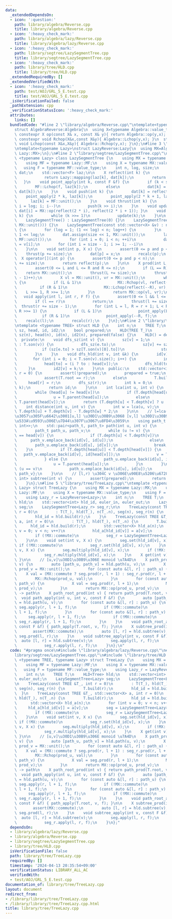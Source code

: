 ```yaml
---
data:
  _extendedDependsOn:
  - icon: ':question:'
    path: library/algebra/Reverse.cpp
    title: library/algebra/Reverse.cpp
  - icon: ':heavy_check_mark:'
    path: library/algebra/lazy/Reverse.cpp
    title: library/algebra/lazy/Reverse.cpp
  - icon: ':heavy_check_mark:'
    path: library/segtree/LazySegmentTree.cpp
    title: library/segtree/LazySegmentTree.cpp
  - icon: ':heavy_check_mark:'
    path: library/tree/HLD.cpp
    title: library/tree/HLD.cpp
  _extendedRequiredBy: []
  _extendedVerifiedWith:
  - icon: ':heavy_check_mark:'
    path: test/AOJ/GRL_5_E.test.cpp
    title: test/AOJ/GRL_5_E.test.cpp
  _isVerificationFailed: false
  _pathExtension: cpp
  _verificationStatusIcon: ':heavy_check_mark:'
  attributes:
    links: []
  bundledCode: "#line 2 \"library/algebra/Reverse.cpp\"\ntemplate<typename Algebra>\n\
    struct AlgebraReverse:Algebra{\n  using X=typename Algebra::value_type;\n  static\
    \ constexpr X op(const X& x, const X& y){ return Algebra::op(y,x); }\n  static\
    \ constexpr void Rchop(X&x,const X&y){ Algebra::Lchop(y,x); }\n  static constexpr\
    \ void Lchop(const X&x,X&y){ Algebra::Rchop(y,x); }\n};\n#line 3 \"library/algebra/lazy/Reverse.cpp\"\
    \ntemplate<typename Lazy>\nstruct LazyReverse:Lazy{\n  using MX=AlgebraReverse<typename\
    \ Lazy::MX>;\n};\n#line 2 \"library/segtree/LazySegmentTree.cpp\"\n\ntemplate\
    \ <typename Lazy> class LazySegmentTree {\n    using MX = typename Lazy::MX;\n\
    \    using MF = typename Lazy::MF;\n    using X = typename MX::value_type;\n \
    \   using F = typename MF::value_type;\n    int n, log, size;\n    std::vector<X>\
    \ dat;\n    std::vector<F> laz;\n\n    X reflect(int k) {\n        if (k < size)\n\
    \            return Lazy::mapping(laz[k], dat[k]);\n        return dat[k];\n \
    \   }\n    void point_apply(int k, const F &f) {\n        if (k < size)\n    \
    \        MF::Lchop(f, laz[k]);\n        else\n            dat[k] = Lazy::mapping(f,\
    \ dat[k]);\n    }\n    void push(int k) {\n        dat[k] = reflect(k);\n    \
    \    point_apply(2 * k, laz[k]);\n        point_apply(2 * k + 1, laz[k]);\n  \
    \      laz[k] = MF::unit();\n    }\n    void thrust(int k) {\n        for (int\
    \ i = log; i; i--)\n            push(k >> i);\n    }\n    void update(int i) {\
    \ dat[i] = MX::op(reflect(2 * i), reflect(2 * i + 1)); }\n    void recalc(int\
    \ k) {\n        while (k >>= 1)\n            update(k);\n    }\n\n  public:\n\
    \    LazySegmentTree() : LazySegmentTree(0) {}\n    LazySegmentTree(int n) : LazySegmentTree(std::vector<X>(n,\
    \ MX::unit())) {}\n    LazySegmentTree(const std::vector<X> &v) : n(v.size())\
    \ {\n        for (log = 1; (1 << log) < n; log++) {\n        }\n        size =\
    \ 1 << log;\n        dat.assign(size << 1, MX::unit());\n        laz.assign(size,\
    \ MF::unit());\n        for (int i = 0; i < n; ++i)\n            dat[size + i]\
    \ = v[i];\n        for (int i = size - 1; i >= 1; --i)\n            update(i);\n\
    \    }\n\n    void set(int p, X x) {\n        assert(0 <= p and p < n);\n    \
    \    thrust(p += size);\n        dat[p] = x;\n        recalc(p);\n    }\n\n  \
    \  X operator[](int p) {\n        assert(0 <= p and p < n);\n        thrust(p\
    \ += size);\n        return reflect(p);\n    }\n\n    X prod(int L, int R) {\n\
    \        assert(0 <= L and L <= R and R <= n);\n        if (L == R)\n        \
    \    return MX::unit();\n        thrust(L += size);\n        thrust((R += size\
    \ - 1)++);\n        X vl = MX::unit(), vr = MX::unit();\n        while (L < R)\
    \ {\n            if (L & 1)\n                MX::Rchop(vl, reflect(L++));\n  \
    \          if (R & 1)\n                MX::Lchop(reflect(--R), vr);\n        \
    \    L >>= 1, R >>= 1;\n        }\n        return MX::op(vl, vr);\n    }\n\n \
    \   void apply(int l, int r, F f) {\n        assert(0 <= l && l <= r && r <= n);\n\
    \        if (l == r)\n            return;\n        thrust(l += size);\n      \
    \  thrust(r += size - 1);\n        for (int L = l, R = r + 1; L < R; L >>= 1,\
    \ R >>= 1) {\n            if (L & 1)\n                point_apply(L++, f);\n \
    \           if (R & 1)\n                point_apply(--R, f);\n        }\n    \
    \    recalc(l);\n        recalc(r);\n    }\n};\n#line 2 \"library/tree/HLD.cpp\"\
    \ntemplate <typename TREE> struct HLD {\n    int n;\n    TREE T;\n    std::vector<int>\
    \ sz, head, id, id2;\n    bool prepared;\n    HLD(TREE T_)\n        : T(T_), n(T_.n),\
    \ sz(n), head(n), id(n), id2(n), prepared(false) {}\n    HLD() = default;\n\n\
    \  private:\n    void dfs_sz(int v) {\n        sz[v] = 1;\n        for (auto &e\
    \ : T.son(v)) {\n            dfs_sz(e.to);\n            sz[v] += sz[e.to];\n \
    \           if (sz[e.to] > sz[T.son(v)[0].to])\n                std::swap(e, T.son(v)[0]);\n\
    \        }\n    }\n    void dfs_hld(int v, int &k) {\n        id[v] = k++;\n \
    \       for (int i = 0; i < T.son(v).size(); i++) {\n            int to = T.son(v)[i];\n\
    \            head[to] = (i ? to : head[v]);\n            dfs_hld(to, k);\n   \
    \     }\n        id2[v] = k;\n    }\n\n  public:\n    std::vector<int> build(int\
    \ r = 0) {\n        assert(!prepared);\n        prepared = true;\n        if (~T.root)\n\
    \            assert(T.root == r);\n        else\n            T.build(r);\n   \
    \     head[r] = r;\n        dfs_sz(r);\n        int k = 0;\n        dfs_hld(r,\
    \ k);\n        return id;\n    }\n\n    int lca(int u, int v) {\n        assert(prepared);\n\
    \        while (head[u] != head[v])\n            if (T.depth[head[u]] > T.depth[head[v]])\n\
    \                u = T.parent(head[u]);\n            else\n                v =\
    \ T.parent(head[v]);\n        return (T.depth[u] < T.depth[v] ? u : v);\n    }\n\
    \    int distance(int u, int v) {\n        int w = lca(u, v);\n        return\
    \ T.depth[u] + T.depth[v] - T.depth[w] * 2;\n    }\n\n    // l=lca(u,v) \u3068\
    \u3057\u305F\u6642\u3001[u,l] \u30D1\u30B9\u3068 [v,l] \u30D1\u30B9 \u3092\u9589\
    \u533A\u9593\u306E\u7D44\u307F\u3067\u8FD4\u3059\n    using path_t = std::vector<std::pair<int,\
    \ int>>;\n    std::pair<path_t, path_t> path(int u, int v) {\n        assert(prepared);\n\
    \        path_t path_u, path_v;\n        while (u != v) {\n            if (head[u]\
    \ == head[v]) {\n                if (T.depth[u] < T.depth[v])\n              \
    \      path_v.emplace_back(id[v], id[u]);\n                else\n            \
    \        path_u.emplace_back(id[u], id[v]);\n                break;\n        \
    \    }\n            if (T.depth[head[u]] < T.depth[head[v]]) {\n             \
    \   path_v.emplace_back(id[v], id[head[v]]);\n                v = T.parent(head[v]);\n\
    \            } else {\n                path_u.emplace_back(id[u], id[head[u]]);\n\
    \                u = T.parent(head[u]);\n            }\n        }\n        if\
    \ (u == v)\n            path_u.emplace_back(id[u], id[u]);\n        return {path_u,\
    \ path_v};\n    }\n\n    // [l,r) \u304C v \u306E\u90E8\u5206\u6728\n    std::pair<int,\
    \ int> subtree(int v) {\n        assert(prepared);\n        return {id[v], id2[v]};\n\
    \    }\n};\n#line 5 \"library/tree/TreeLazy.cpp\"\ntemplate <typename TREE, typename\
    \ Lazy> struct TreeLazy {\n    using MX = typename Lazy::MX;\n    using MF = typename\
    \ Lazy::MF;\n    using X = typename MX::value_type;\n    using F = typename MF::value_type;\n\
    \    using Lazy_r = LazyReverse<Lazy>;\n    int n;\n    TREE T;\n    HLD<Tree>\
    \ hld;\n    std::vector<int> hld_id, euler_in, euler_out;\n    LazySegmentTree<Lazy>\
    \ seg;\n    LazySegmentTree<Lazy_r> seg_r;\n\n    TreeLazy(const TREE &T_, int\
    \ r = 0)\n        : T(T_), hld(T_), n(T_.n), seg(n), seg_r(n) {\n        T.build(r);\n\
    \        hld_id = hld.build(r);\n    }\n    TreeLazy(const TREE &T_, std::vector<X>\
    \ a, int r = 0)\n        : T(T_), hld(T_), n(T_.n) {\n        T.build(r);\n  \
    \      hld_id = hld.build(r);\n        std::vector<X> hld_a(n);\n        for (int\
    \ v = 0; v < n; v++)\n            hld_a[hld_id[v]] = a[v];\n        seg = LazySegmentTree<Lazy>(hld_a);\n\
    \        if (!MX::commute)\n            seg_r = LazySegmentTree<Lazy_r>(hld_a);\n\
    \    }\n\n    void set(int v, X x) {\n        seg.set(hld_id[v], x);\n       \
    \ if (!MX::commute)\n            seg_r.set(hld_id[v], x);\n    }\n    void multiply(int\
    \ v, X x) {\n        seg.multiply(hld_id[v], x);\n        if (!MX::commute)\n\
    \            seg_r.multiply(hld_id[v], x);\n    }\n    X get(int v) { return seg.get(hld_id[v]);\
    \ }\n\n    // [u,v]\u30D1\u30B9\u306E monoid \u7A4D\n    X path_prod(int u, int\
    \ v) {\n        auto [path_u, path_v] = hld.path(u, v);\n        X prod_u = MX::unit(),\
    \ prod_v = MX::unit();\n        for (const auto &[l, r] : path_u) {\n        \
    \    X val = (MX::commute ? seg.prod(r, l + 1) : seg_r.prod(r, l + 1));\n    \
    \        MX::Rchop(prod_u, val);\n        }\n        for (const auto &[l, r] :\
    \ path_v) {\n            X val = seg.prod(r, l + 1);\n            MX::Lchop(val,\
    \ prod_v);\n        }\n        return MX::op(prod_u, prod_v);\n    }\n    // root\
    \ -> path\n    X path_root_prod(int v) { return path_prod(T.root, v); }\n\n  \
    \  void path_apply(int u, int v, const F &f) {\n        auto [path_u, path_v]\
    \ = hld.path(u, v);\n        for (const auto &[l, r] : path_u) {\n           \
    \ seg.apply(r, l + 1, f);\n            if (!MX::commute)\n                seg_r.apply(r,\
    \ l + 1, f);\n        }\n        for (const auto &[l, r] : path_v) {\n       \
    \     seg.apply(r, l + 1, f);\n            if (!MX::commute)\n               \
    \ seg_r.apply(r, l + 1, f);\n        }\n    }\n    void path_root_apply(int v,\
    \ const F &f) { path_apply(T.root, v, f); }\n\n    X subtree_prod(int v) {\n \
    \       assert(MX::commute);\n        auto [l, r] = hld.subtree(v);\n        return\
    \ seg.prod(l, r);\n    }\n    void subtree_apply(int v, const F &f) {\n      \
    \  auto [l, r] = hld.subtree(v);\n        seg.apply(l, r, f);\n        if (!MX::commute)\n\
    \            seg_r.apply(l, r, f);\n    }\n};\n"
  code: "#pragma once\n#include \"library/algebra/lazy/Reverse.cpp\"\n#include \"\
    library/segtree/LazySegmentTree.cpp\"\n#include \"library/tree/HLD.cpp\"\ntemplate\
    \ <typename TREE, typename Lazy> struct TreeLazy {\n    using MX = typename Lazy::MX;\n\
    \    using MF = typename Lazy::MF;\n    using X = typename MX::value_type;\n \
    \   using F = typename MF::value_type;\n    using Lazy_r = LazyReverse<Lazy>;\n\
    \    int n;\n    TREE T;\n    HLD<Tree> hld;\n    std::vector<int> hld_id, euler_in,\
    \ euler_out;\n    LazySegmentTree<Lazy> seg;\n    LazySegmentTree<Lazy_r> seg_r;\n\
    \n    TreeLazy(const TREE &T_, int r = 0)\n        : T(T_), hld(T_), n(T_.n),\
    \ seg(n), seg_r(n) {\n        T.build(r);\n        hld_id = hld.build(r);\n  \
    \  }\n    TreeLazy(const TREE &T_, std::vector<X> a, int r = 0)\n        : T(T_),\
    \ hld(T_), n(T_.n) {\n        T.build(r);\n        hld_id = hld.build(r);\n  \
    \      std::vector<X> hld_a(n);\n        for (int v = 0; v < n; v++)\n       \
    \     hld_a[hld_id[v]] = a[v];\n        seg = LazySegmentTree<Lazy>(hld_a);\n\
    \        if (!MX::commute)\n            seg_r = LazySegmentTree<Lazy_r>(hld_a);\n\
    \    }\n\n    void set(int v, X x) {\n        seg.set(hld_id[v], x);\n       \
    \ if (!MX::commute)\n            seg_r.set(hld_id[v], x);\n    }\n    void multiply(int\
    \ v, X x) {\n        seg.multiply(hld_id[v], x);\n        if (!MX::commute)\n\
    \            seg_r.multiply(hld_id[v], x);\n    }\n    X get(int v) { return seg.get(hld_id[v]);\
    \ }\n\n    // [u,v]\u30D1\u30B9\u306E monoid \u7A4D\n    X path_prod(int u, int\
    \ v) {\n        auto [path_u, path_v] = hld.path(u, v);\n        X prod_u = MX::unit(),\
    \ prod_v = MX::unit();\n        for (const auto &[l, r] : path_u) {\n        \
    \    X val = (MX::commute ? seg.prod(r, l + 1) : seg_r.prod(r, l + 1));\n    \
    \        MX::Rchop(prod_u, val);\n        }\n        for (const auto &[l, r] :\
    \ path_v) {\n            X val = seg.prod(r, l + 1);\n            MX::Lchop(val,\
    \ prod_v);\n        }\n        return MX::op(prod_u, prod_v);\n    }\n    // root\
    \ -> path\n    X path_root_prod(int v) { return path_prod(T.root, v); }\n\n  \
    \  void path_apply(int u, int v, const F &f) {\n        auto [path_u, path_v]\
    \ = hld.path(u, v);\n        for (const auto &[l, r] : path_u) {\n           \
    \ seg.apply(r, l + 1, f);\n            if (!MX::commute)\n                seg_r.apply(r,\
    \ l + 1, f);\n        }\n        for (const auto &[l, r] : path_v) {\n       \
    \     seg.apply(r, l + 1, f);\n            if (!MX::commute)\n               \
    \ seg_r.apply(r, l + 1, f);\n        }\n    }\n    void path_root_apply(int v,\
    \ const F &f) { path_apply(T.root, v, f); }\n\n    X subtree_prod(int v) {\n \
    \       assert(MX::commute);\n        auto [l, r] = hld.subtree(v);\n        return\
    \ seg.prod(l, r);\n    }\n    void subtree_apply(int v, const F &f) {\n      \
    \  auto [l, r] = hld.subtree(v);\n        seg.apply(l, r, f);\n        if (!MX::commute)\n\
    \            seg_r.apply(l, r, f);\n    }\n};"
  dependsOn:
  - library/algebra/lazy/Reverse.cpp
  - library/algebra/Reverse.cpp
  - library/segtree/LazySegmentTree.cpp
  - library/tree/HLD.cpp
  isVerificationFile: false
  path: library/tree/TreeLazy.cpp
  requiredBy: []
  timestamp: '2024-04-13 20:35:54+09:00'
  verificationStatus: LIBRARY_ALL_AC
  verifiedWith:
  - test/AOJ/GRL_5_E.test.cpp
documentation_of: library/tree/TreeLazy.cpp
layout: document
redirect_from:
- /library/library/tree/TreeLazy.cpp
- /library/library/tree/TreeLazy.cpp.html
title: library/tree/TreeLazy.cpp
---
```

